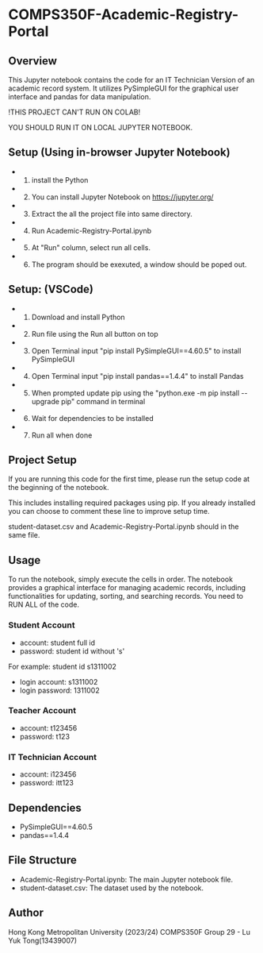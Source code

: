 # COMPS350F-Academic-Registry-Portal

## Overview
This Jupyter notebook contains the code for an IT Technician Version of an academic record system. It utilizes PySimpleGUI for the graphical user interface and pandas for data manipulation.

!THIS PROJECT CAN'T RUN ON COLAB!

YOU SHOULD RUN IT ON LOCAL JUPYTER NOTEBOOK. 

## Setup (Using in-browser Jupyter Notebook)
- 1. install the Python
- 2. You can install Jupyter Notebook on https://jupyter.org/
- 3. Extract the all the project file into same directory.
- 4. Run Academic-Registry-Portal.ipynb
- 5. At "Run" column, select run all cells.
- 6. The program should be exexuted, a window should be poped out.
  
## Setup: (VSCode) 
- 1. Download and install Python
- 2. Run file using the Run all button on top
- 3. Open Terminal input "pip install PySimpleGUI==4.60.5" to install PySimpleGUI
- 4. Open Terminal input "pip install pandas==1.4.4" to install Pandas
- 5. When prompted update pip using the "python.exe -m pip install --upgrade pip" command in terminal
- 6. Wait for dependencies to be installed
- 7. Run all when done

## Project Setup 
If you are running this code for the first time, please run the setup code at the beginning of the notebook. 

This includes installing required packages using pip. If you already installed you can choose to comment these line to improve setup time.

student-dataset.csv and Academic-Registry-Portal.ipynb should in the same file.

## Usage
To run the notebook, simply execute the cells in order. The notebook provides a graphical interface for managing academic records, including functionalities for updating, sorting, and searching records.
You need to RUN ALL of the code.
### Student Account
- account: student full id
- password: student id without 's'
  
For example: student id s1311002
- login account: s1311002
- login password: 1311002
### Teacher Account
- account: t123456
- password: t123
### IT Technician Account
- account: i123456
- password: itt123

## Dependencies
- PySimpleGUI==4.60.5
- pandas==1.4.4

## File Structure
- Academic-Registry-Portal.ipynb: The main Jupyter notebook file.
- student-dataset.csv: The dataset used by the notebook.

## Author
Hong Kong Metropolitan University (2023/24)
COMPS350F Group 29 - Lu Yuk Tong(13439007)
 
